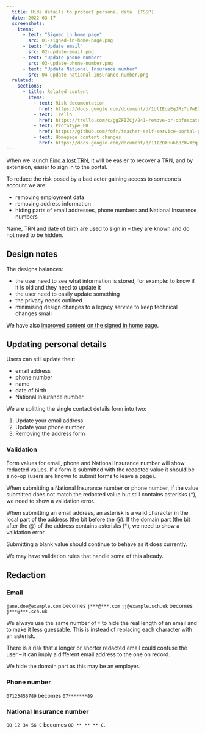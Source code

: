 ```yaml
---
  title: Hide details to protect personal data  (TSSP)
  date: 2022-03-17
  screenshots:
    items:
      - text: "Signed in home page"
        src: 01-signed-in-home-page.png
      - text: "Update email"
        src: 02-update-email.png
      - text: "Update phone number"
        src: 03-update-phone-number.png
      - text: "Update National Insurance number"
        src: 04-update-national-insurance-number.png
  related:
    sections:
      - title: Related content
        items:
          - text: Risk documentation
            href: https://docs.google.com/document/d/1UlIEqeEqJRzYu7wE2tpR7mufY_N9l3hux7jcT34p4aE/edit
          - text: Trello
            href: https://trello.com/c/ggZFIZCj/241-remove-or-obfuscate-personal-info-in-teacher-self-serve-portal
          - text: Prototype PR
            href: https://github.com/fofr/teacher-self-service-portal-prototype/pull/5
          - text: Homepage content changes
            href: https://docs.google.com/document/d/11IZQXHu6bBZUwXzqJVheRv5XvwQ01xZ2tIXLQqfQoj4
---
```


When we launch [Find a lost TRN](/find-a-lost-trn), it will be easier to recover a TRN, and by extension, easier to sign in to the portal.

To reduce the risk posed by a bad actor gaining access to someone’s account we are:

- removing employment data
- removing address information
- hiding parts of email addresses, phone numbers and National Insurance numbers

Name, TRN and date of birth are used to sign in – they are known and do not need to be hidden.

## Design notes

The designs balances:

- the user need to see what information is stored, for example: to know if it is old and they need to update it
- the user need to easily update something
- the privacy needs outlined
- minimising design changes to a legacy service to keep technical changes small

We have also [improved content on the signed in home page](https://docs.google.com/document/d/11IZQXHu6bBZUwXzqJVheRv5XvwQ01xZ2tIXLQqfQoj4).

## Updating personal details

Users can still update their:

- email address
- phone number
- name
- date of birth
- National Insurance number

We are splitting the single contact details form into two:

1. Update your email address
2. Update your phone number
3. Removing the address form

### Validation

Form values for email, phone and National Insurance number will show redacted values. If a form is submitted with the redacted value it should be a no-op (users are known to submit forms to leave a page).

When submitting a National Insurance number or phone number, if the value submitted does not match the redacted value but still contains asterisks (*), we need to show a validation error.

When submitting an email address, an asterisk is a valid character in the local part of the address (the bit before the @). If the domain part (the bit after the @) of the address contains asterisks (*), we need to show a validation error.

Submitting a blank value should continue to behave as it does currently.

We may have validation rules that handle some of this already.

## Redaction

### Email

`jane.doe@example.com` becomes `j***@***.com`
`jj@example.sch.uk` becomes `j***@***.sch.uk`

We always use the same number of `*` to hide the real length of an email and to make it less guessable. This is instead of replacing each character with an asterisk.

There is a risk that a longer or shorter redacted email could confuse the user – it can imply a different email address to the one on record.

We hide the domain part as this may be an employer.

### Phone number

`07123456789` becomes `07*******89`

### National Insurance number

`QQ 12 34 56 C` becomes `QQ ** ** ** C`.

